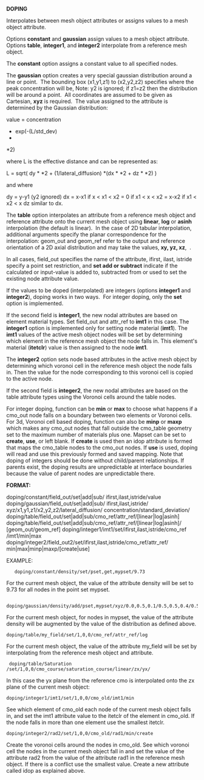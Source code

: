 **DOPING**

  Interpolates between mesh object attributes or assigns values to a
  mesh object attribute.

  Options **constant** and **gaussian** assign values to a mesh object
  attribute.  Options **table**, **integer1**, and **integer2**
  interpolate from a reference mesh object.

  The **constant** option assigns a constant value to all specified
  nodes.

  The **gaussian** option creates a very special gaussian distribution
  around a line or point.  The bounding box (x1,y1,z1) to (x2,y2,z2)
  specifies where the peak concentration will be, Note: y2 is ignored;
  if z1=z2 then the distribution will be around a point.  All
  coordinates are assumed to be given as Cartesian, **xyz** is
  required.  The value assigned to the attribute is determined by the
  Gaussian distribution:
 
   value = concentration 
* exp(-(L/std\_dev)
*
*2)
 
  where L is the effective distance and can be represented as:
 
   L = sqrt( dy
*
*2 + (1/lateral\_diffusion)
*(dx
*
*2 + dz
*
*2) )
 
  and where
 
   dy = y-y1 (y2 ignored)
   dx = x-x1 if x &lt; x1 &lt; x2
   = 0 if x1 &lt; x &lt; x2
   = x-x2 if x1 &lt; x2 &lt; x
   dz similar to dx.
 
  The **table** option interpolates an attribute from a reference mesh
  object and reference attribute onto the current mesh object using
  **linear**, **log** or **asinh** interpolation (the default is
  linear).  In the case of 2D tabular interpolation, additional
  arguments specify the planar correspondence for the interpolation:
  geom\_out and geom\_ref refer to the output and reference
  orientation of a 2D axial distribution and may take the values,
  **xy, yz, xz**,  .
 
  In all cases, field\_out specifies the name of the attribute,
  ifirst, ilast, istride specify a point set restriction, and **set
  add or subtract** indicate if the calculated or input-value is added
  to, subtracted from or used to set the existing node attribute
  value.
 
  If the values to be doped (interpolated) are integers (options
  **integer1** and **integer2**), doping works in two ways.  For
  integer doping, only the **set** option is implemented.

  If the second field is **integer1**, the new nodal attributes are
  based on element material types. Set field\_out and attr\_ref to
  **imt1** in this case. The **integer1** option is implemented only
  for setting node material (**imt1**). The **imt1** values of the
  active mesh object nodes will be set by determining which element in
  the reference mesh object the node falls in. This element's material
  (**itetclr**) value is then assigned to the node **imt1**.
 
  The **integer2** option sets node based attributes in the active
  mesh object by determining which voronoi cell in the reference mesh
  object the node falls in. Then the value for the node corresponding
  to this voronoi cell is copied to the active node.

  If the second field is **integer2**, the new nodal attributes are
  based on the table attribute types using the Voronoi cells around
  the table nodes.

  For integer doping, function can be **min** or **max** to choose
  what happens if a cmo\_out node falls on a boundary between two
  elements or Voronoi cells. For 3d, Voronoi cell based doping,
  function can also be **minp** or **maxp** which makes any cmo\_out
  nodes that fall outside the cmo\_table geometry set to the maximum
  number of materials plus one. Mapset can be set to **create**,
  **use**, or left blank. If **create** is used then an idop attribute
  is formed that maps the cmo\_table nodes to the cmo\_out nodes. If
  **use** is used, doping will read and use this previously formed and
  saved mapping. Note that doping of integers should be done without
  child/parent relationships. If parents exist, the doping results are
  unpredictable at interface boundaries because the value of parent
  nodes are unpredictable there.
 
  **FORMAT:**
 
doping/constant/field_out/set|add|sub/ ifirst,ilast,istride/value 
doping/gaussian/field_out/set|add|sub/ ifirst,ilast,istride/ 
xyz/x1,y1,z1/x2,y2,z2/lateral_diffusion/ concentration/standard_deviation/ 
doping/table/field_out/set|add|sub/cmo_ref/attr_ref/[linear|log|asinh] 
doping/table/field_out/set|add|sub/cmo_ref/attr_ref/[linear|log|asinh]/ [geom_out/geom_ref] 
doping/integer1/imt1/set/ifirst,ilast,istride/cmo_ref /imt1/min|max 
doping/integer2/field_out2/set/ifirst,ilast,istride/cmo_ref/attr_ref/ 
min|max|minp|maxp/[create|use]
 
  EXAMPLE:
 
       doping/constant/density/set/pset,get,mypset/9.73 

For the current mesh object, the value of the attribute density will be set to 9.73 
for all nodes in the point set mypset. 

       doping/gaussian/density/add/pset,mypset/xyz/0.0,0.5,0.1/0.5,0.5,0.4/0.5/5.0e+18/0.225 

For the current mesh object, for nodes in mypset, the value of the 
attribute density will be augmented by 
the value of the distribution as defined above. 

    doping/table/my_field/set/1,0,0/cmo_ref/attr_ref/log 

For the current mesh object, the value of the attribute my_field will be set by 
interpolating from the reference mesh object and attribute. 

     doping/table/Saturation /set/1,0,0/cmo_course/saturation_course/linear/zx/yx/ 

In this case the yx plane from the reference cmo is interpolated onto the zx plane of the 
current mesh object:

    doping/integer1/imt1/set/1,0,0/cmo_old/imt1/min 

See which element of cmo_old each node of the current mesh object falls in, and set the imt1 attribute value to the itetclr of the element in cmo_old.  If the node falls in more than one element use the smallest itetclr. 

    doping/integer2/rad2/set/1,0,0/cmo_old/rad1/min/create 
    
    
Create the voronoi cells around the nodes in cmo_old.  See which voronoi cell the nodes in the current mesh object fall in and set the value of the attribute rad2 from the value of the attribute rad1 in the reference mesh object.  If there is a conflict use the smallest value.  Create a new attribute called idop as explained above.
